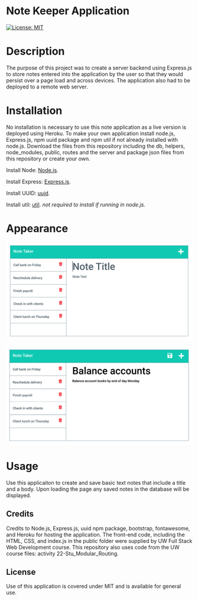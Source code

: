 # Note Keeper Application

[![License: MIT](https://img.shields.io/badge/License-MIT-yellow.svg)](https://opensource.org/licenses/MIT)

# Description

The purpose of this project was to create a server backend using Express.js to store notes entered into the application by the user so that they would persist over a page load and across devices. The application also had to be deployed to a remote web server.

# Installation

No installation is necessary to use this note application as a live version is deployed using Heroku. To make your own application install node.js, Express.js, npm uuid package and npm util if not already installed with node.js. Download the files from this repository including the db, helpers, node_modules, public, routes and the server and package json files from this repository or create your own.

Install Node: [Node.js](https://nodejs.org/en/download/).

Install Express: [Express.js](https://expressjs.com/).

Install UUID: [uuid](https://www.npmjs.com/package/uuid).

Install util: [util](https://www.npmjs.com/package/util). _not required to install if running in node.js._

# Appearance

![Note Interface](./public/assets/images/note1.png)

![Saved Note](./public/assets/images/note2.png)

# Usage

Use this applicaiton to create and save basic text notes that include a title and a body. Upon loading the page any saved notes in the database will be displayed.

## Credits

Credits to Node.js, Express.js, uuid npm package, bootstrap, fontawesome, and Heroku for hosting the application. The front-end code, including the HTML, CSS, and index.js in the public folder were supplied by UW Full Stack Web Development course. This repository also uses code from the UW course files: activity 22-Stu_Modular_Routing.

## License

Use of this application is covered under MIT and is available for general use.
